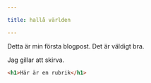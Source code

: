 ```yaml
---

title: hallå världen

---
```


Detta är min första blogpost. 
Det är väldigt bra.

Jag gillar att skirva.

```html
<h1>Här är en rubrik</h1>
```